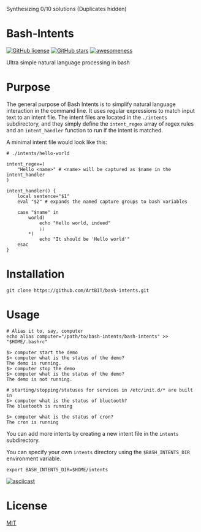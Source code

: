 Synthesizing 0/10 solutions (Duplicates hidden)

# Bash-Intents
[![GitHub license](https://img.shields.io/github/license/ArtBIT/bash-intents.svg)](https://github.com/ArtBIT/bash-intents) [![GitHub stars](https://img.shields.io/github/stars/ArtBIT/bash-intents.svg)](https://github.com/ArtBIT/bash-intents)  [![awesomeness](https://img.shields.io/badge/awesomeness-maximum-red.svg)](https://github.com/ArtBIT/bash-intents)

Ultra simple natural language processing in bash

# Purpose

The general purpose of Bash Intents is to simplify natural language interaction in the command line. It uses regular expressions to match input text to an intent file. The intent files are located in the `./intents` subdirectory, and they simply define the `intent_regex` array of regex rules and an `intent_handler` function to run if the intent is matched.

A minimal intent file would look like this:

```
# ./intents/hello-world

intent_regex=(
    "Hello <name>" # <name> will be captured as $name in the intent_handler
)

intent_handler() {
    local sentence="$1"
    eval "$2" # expands the named capture groups to bash variables

    case "$name" in
        world)
            echo "Hello world, indeed"
            ;;
        *)
            echo "It should be 'Hello world'"
    esac
}
```

# Installation
```
git clone https://github.com/ArtBIT/bash-intents.git
```

# Usage
```
# Alias it to, say, computer
echo alias computer="/path/to/bash-intents/bash-intents" >> "$HOME/.bashrc"

$> computer start the demo
$> computer what is the status of the demo?
The demo is running.
$> computer stop the demo
$> computer what is the status of the demo?
The demo is not running.

# starting/stopping/statuses for services in /etc/init.d/* are built in
$> computer what is the status of bluetooth?
The bluetooth is running

$> computer what is the status of cron?
The cron is running
```

You can add more intents by creating a new intent file in the `intents` subdirectory.

You can specify your own `intents` directory using the `$BASH_INTENTS_DIR` environment variable. 
```
export BASH_INTENTS_DIR=$HOME/intents
```

[![asciicast](https://asciinema.org/a/LbNOgxhO1fuNRgI1eOM3nyZrd.svg)](https://asciinema.org/a/LbNOgxhO1fuNRgI1eOM3nyZrd)

# License

[MIT](LICENSE.md)
